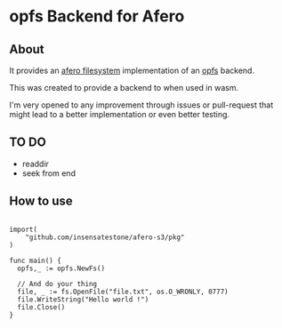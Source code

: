 # opfs Backend for Afero

## About
It provides an [afero filesystem](https://github.com/spf13/afero/) implementation of an [opfs](https://developer.mozilla.org/en-US/docs/Web/API/File_System_API/Origin_private_file_system) backend.

This was created to provide a backend to when used in wasm.

I'm very opened to any improvement through issues or pull-request that might lead to a better implementation or even
better testing.

## TO DO
- readdir
- seek from end


## How to use
```golang

import(
	"github.com/insensatestone/afero-s3/pkg"
)

func main() {
  opfs,_ := opfs.NewFs()

  // And do your thing
  file, _ := fs.OpenFile("file.txt", os.O_WRONLY, 0777)
  file.WriteString("Hello world !")
  file.Close()
}
```
